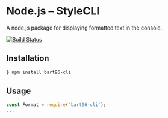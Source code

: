 # Node.js – StyleCLI
A node.js package for displaying formatted text in the console.

[![Build Status](https://travis-ci.org/bart96-b/node-style-cli.svg)](https://travis-ci.org/bart96-b/node-style-cli)

## Installation
```bash
$ npm install bart96-cli
```

## Usage
```js
const Format = require('bart96-cli');
...
```
